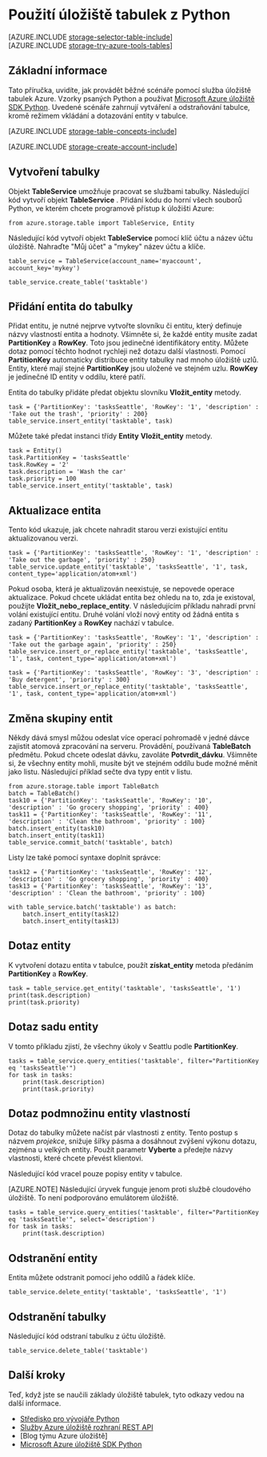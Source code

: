 <properties
    pageTitle="Použití úložiště tabulek z Python | Microsoft Azure"
    description="Obsahují strukturovaných dat v cloudu pomocí úložiště tabulek Azure, úložiště dat NoSQL."
    services="storage"
    documentationCenter="python"
    authors="tamram"
    manager="carmonm"
    editor="tysonn"/>

<tags
    ms.service="storage"
    ms.workload="storage"
    ms.tgt_pltfrm="na"
    ms.devlang="python"
    ms.topic="article"
    ms.date="10/18/2016"
    ms.author="tamram"/>


# <a name="how-to-use-table-storage-from-python"></a>Použití úložiště tabulek z Python

[AZURE.INCLUDE [storage-selector-table-include](../../includes/storage-selector-table-include.md)]
<br/>
[AZURE.INCLUDE [storage-try-azure-tools-tables](../../includes/storage-try-azure-tools-tables.md)]

## <a name="overview"></a>Základní informace

Tato příručka, uvidíte, jak provádět běžné scénáře pomocí služba úložiště tabulek Azure. Vzorky psaných Python a používat [Microsoft Azure úložiště SDK Python]. Uvedené scénáře zahrnují vytváření a odstraňování tabulce, kromě režimem vkládání a dotazování entity v tabulce.

[AZURE.INCLUDE [storage-table-concepts-include](../../includes/storage-table-concepts-include.md)]

[AZURE.INCLUDE [storage-create-account-include](../../includes/storage-create-account-include.md)]

## <a name="create-a-table"></a>Vytvoření tabulky

Objekt **TableService** umožňuje pracovat se službami tabulky. Následující kód vytvoří objekt **TableService** . Přidání kódu do horní všech souborů Python, ve kterém chcete programově přístup k úložišti Azure:

    from azure.storage.table import TableService, Entity

Následující kód vytvoří objekt **TableService** pomocí klíč účtu a název účtu úložiště.  Nahraďte "Můj účet" a "mykey" název účtu a klíče.

    table_service = TableService(account_name='myaccount', account_key='mykey')

    table_service.create_table('tasktable')

## <a name="add-an-entity-to-a-table"></a>Přidání entita do tabulky

Přidat entitu, je nutné nejprve vytvořte slovníku či entitu, který definuje názvy vlastností entita a hodnoty. Všimněte si, že každé entity musíte zadat **PartitionKey** a **RowKey**. Toto jsou jedinečné identifikátory entity. Můžete dotaz pomocí těchto hodnot rychleji než dotazu další vlastnosti. Pomocí **PartitionKey** automaticky distribuce entity tabulky nad mnoho úložiště uzlů.
Entity, které mají stejné **PartitionKey** jsou uložené ve stejném uzlu. **RowKey** je jedinečné ID entity v oddílu, které patří.

Entita do tabulky přidáte předat objektu slovníku **Vložit\_entity** metody.

    task = {'PartitionKey': 'tasksSeattle', 'RowKey': '1', 'description' : 'Take out the trash', 'priority' : 200}
    table_service.insert_entity('tasktable', task)

Můžete také předat instanci třídy **Entity** **Vložit\_entity** metody.

    task = Entity()
    task.PartitionKey = 'tasksSeattle'
    task.RowKey = '2'
    task.description = 'Wash the car'
    task.priority = 100
    table_service.insert_entity('tasktable', task)

## <a name="update-an-entity"></a>Aktualizace entita

Tento kód ukazuje, jak chcete nahradit starou verzi existující entitu aktualizovanou verzi.

    task = {'PartitionKey': 'tasksSeattle', 'RowKey': '1', 'description' : 'Take out the garbage', 'priority' : 250}
    table_service.update_entity('tasktable', 'tasksSeattle', '1', task, content_type='application/atom+xml')

Pokud osoba, která je aktualizován neexistuje, se nepovede operace aktualizace. Pokud chcete ukládat entita bez ohledu na to, zda je existoval, použijte **Vložit\_nebo\_replace_entity**.
V následujícím příkladu nahradí první volání existující entitu. Druhé volání vloží nový entity od žádná entita s zadaný **PartitionKey** a **RowKey** nachází v tabulce.

    task = {'PartitionKey': 'tasksSeattle', 'RowKey': '1', 'description' : 'Take out the garbage again', 'priority' : 250}
    table_service.insert_or_replace_entity('tasktable', 'tasksSeattle', '1', task, content_type='application/atom+xml')

    task = {'PartitionKey': 'tasksSeattle', 'RowKey': '3', 'description' : 'Buy detergent', 'priority' : 300}
    table_service.insert_or_replace_entity('tasktable', 'tasksSeattle', '1', task, content_type='application/atom+xml')

## <a name="change-a-group-of-entities"></a>Změna skupiny entit

Někdy dává smysl můžou odeslat více operací pohromadě v jedné dávce zajistit atomová zpracování na serveru. Provádění, používaná **TableBatch** předmětu. Pokud chcete odeslat dávku, zavoláte **Potvrdit\_dávku**. Všimněte si, že všechny entity mohli, musíte být ve stejném oddílu bude možné měnit jako listu. Následující příklad sečte dva typy entit v listu.

    from azure.storage.table import TableBatch
    batch = TableBatch()
    task10 = {'PartitionKey': 'tasksSeattle', 'RowKey': '10', 'description' : 'Go grocery shopping', 'priority' : 400}
    task11 = {'PartitionKey': 'tasksSeattle', 'RowKey': '11', 'description' : 'Clean the bathroom', 'priority' : 100}
    batch.insert_entity(task10)
    batch.insert_entity(task11)
    table_service.commit_batch('tasktable', batch)

Listy lze také pomocí syntaxe doplnit správce:

    task12 = {'PartitionKey': 'tasksSeattle', 'RowKey': '12', 'description' : 'Go grocery shopping', 'priority' : 400}
    task13 = {'PartitionKey': 'tasksSeattle', 'RowKey': '13', 'description' : 'Clean the bathroom', 'priority' : 100}

    with table_service.batch('tasktable') as batch:
        batch.insert_entity(task12)
        batch.insert_entity(task13)


## <a name="query-for-an-entity"></a>Dotaz entity

K vytvoření dotazu entita v tabulce, použít **získat\_entity** metoda předáním **PartitionKey** a **RowKey**.

    task = table_service.get_entity('tasktable', 'tasksSeattle', '1')
    print(task.description)
    print(task.priority)

## <a name="query-a-set-of-entities"></a>Dotaz sadu entity

V tomto příkladu zjistí, že všechny úkoly v Seattlu podle **PartitionKey**.

    tasks = table_service.query_entities('tasktable', filter="PartitionKey eq 'tasksSeattle'")
    for task in tasks:
        print(task.description)
        print(task.priority)

## <a name="query-a-subset-of-entity-properties"></a>Dotaz podmnožinu entity vlastností

Dotaz do tabulky můžete načíst pár vlastnosti z entity.
Tento postup s názvem *projekce*, snižuje šířky pásma a dosáhnout zvýšení výkonu dotazu, zejména u velkých entity. Použít parametr **Vyberte** a předejte názvy vlastnosti, které chcete převést klientovi.

Následující kód vracel pouze popisy entity v tabulce.

[AZURE.NOTE] Následující úryvek funguje jenom proti službě cloudového úložiště. To není podporováno emulátorem úložiště.

    tasks = table_service.query_entities('tasktable', filter="PartitionKey eq 'tasksSeattle'", select='description')
    for task in tasks:
        print(task.description)

## <a name="delete-an-entity"></a>Odstranění entity

Entita můžete odstranit pomocí jeho oddílů a řádek klíče.

    table_service.delete_entity('tasktable', 'tasksSeattle', '1')

## <a name="delete-a-table"></a>Odstranění tabulky

Následující kód odstraní tabulku z účtu úložiště.

    table_service.delete_table('tasktable')

## <a name="next-steps"></a>Další kroky

Teď, když jste se naučili základy úložiště tabulek, tyto odkazy vedou na další informace.

- [Středisko pro vývojáře Python](/develop/python/)
- [Služby Azure úložiště rozhraní REST API](http://msdn.microsoft.com/library/azure/dd179355)
- [Blog týmu Azure úložiště]
- [Microsoft Azure úložiště SDK Python]

[Azure úložiště týmového blogu]: http://blogs.msdn.com/b/windowsazurestorage/
[Microsoft Azure úložiště SDK Python]: https://github.com/Azure/azure-storage-python
